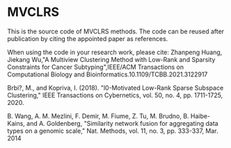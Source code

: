 # MVCLRS

This is the source code of MVCLRS methods. The code can be reused after publication by citing the appointed paper as references.

When using the code in your research work, please cite: 
Zhanpeng Huang, Jiekang Wu,"A Multiview Clustering Method with Low-Rank and Sparsity Constraints for Cancer Subtyping",IEEE/ACM Transactions on Computational Biology and Bioinformatics.10.1109/TCBB.2021.3122917

Brbi?, M., and Kopriva, I. (2018). "l0-Motivated Low-Rank Sparse Subspace Clustering," IEEE Transactions on Cybernetics, vol. 50, no. 4, pp. 1711-1725, 2020.

B. Wang, A. M. Mezlini, F. Demir, M. Fiume, Z. Tu, M. Brudno, B. Haibe-Kains, and A. Goldenberg, "Similarity network fusion for aggregating data types on a genomic scale," Nat. Methods, vol. 11, no. 3, pp. 333-337, Mar. 2014

